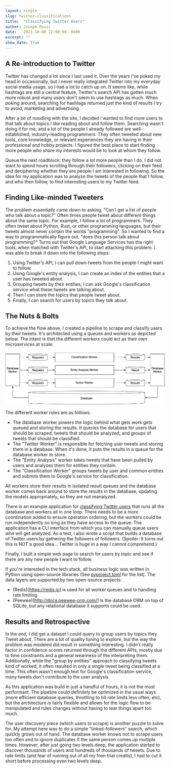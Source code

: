 ```yaml
---
layout: single
slug: twitter-classifications
title:  "Classifying Twitter Users"
author: Joseph Rossi
date:   2021-10-08 12:00:00 -0400
excerpt: ""
show_date: True
---
```


## A Re-introduction to Twitter

Twitter has changed a lot since I last used it. Over the years I've poked my head in occasionally, but I never really integrated Twitter into my everyday social media usage, so I had a lot to catch up on. It seems like, while hashtags are still a central feature, Twitter's search API has gotten much more robust and many users don't seem to use hashtags as much. When poking around, searching for hashtags returned just the kind of results I try to avoid, marketing and advertising.

After a bit of noodling with the site, I decided I wanted to find more users to that talk about topics I like reading about and follow them. Searching wasn't doing it for me, and a lot of the people I already followed are well-established, industry-leading programmers. They often tweeted about new tools, core knowledge, or relevant experiences they are having in their professional and hobby projects. I figured the best place to start finding more people who share my interests would be to look at whom they follow.

Queue the next roadblock: they follow a lot more people than I do. I did not want to spend hours scrolling through their followers, clicking on their feed and deciphering whether they are people I am interested in following. So the idea for my application was to analyze the tweets of the people that I follow, and who then follow, to find interesting users to my Twitter feed.

## Finding Like-minded Tweeters

The problem essentially came down to asking, "Can I get a list of people who talk about a topic?" Often times people tweet about different things about the same topic. For example, I follow a lot of programmers. They often tweet about Python, Rust, or other programming languages, but their tweets almost never contain the words "programming". So I wanted to find a way to programmatically figure out, "does this person talk about programming?" Turns out that Google Language Services has the right tools, when matched with Twitter's API, to start attacking this problem. I was able to break it down into the following steps:

1. Using Twitter's API, I can pull down tweets from the people I might want to follow.
2. Using Google's entity analysis, I can create an index of the entities that a user has tweeted about.
3. Grouping tweets by their entities, I can ask Google's classification service what these tweets are talking about.
4. Then I can store the topics that people tweet about.
5. Finally, I can search for users by topics they talk about.

## The Nuts & Bolts

To achieve the flow above, I created a pipeline to scrape and classify users by their tweets. It's architected using a queues and workers as depicted below. The intent is that the different workers could act as their own microservices at scale:

![Classification Pipeline Diagram](/assets/images/Project2_ClassificationPipeline.png)

The different worker roles are as follows:

* The database worker powers the logic behind what gets work gets queued and storing the results. It queries the database for users that should be scraped, tweets that should be analyzed, and groups of tweets that should be classified.
* The "Twitter Worker" is responsible for fetching user tweets and storing them in a database. When it's done, it puts the results in a queue for the database worker to store.
* The "Entity Analysis" worker takes tweets that have been pulled by users and analyzes them for entities they contain.
* The "Classification Worker" groups tweets by user and common entities and submits them to Google's service for classification.

All workers store their results in isolated result queues and the database worker comes back around to store the results in the database, updating the models appropriately, so they are not reanalyzed.

There is an example application for [classifying Twitter users](https://github.com/musicist288/EC601-IoT-Security/blob/dev/_code/Project-2/applications/classify_user_tweets.py) that runs all the database and workers all in one loop. There needs to be a more coordination added to ensure operation ordering, but the workers could be run independently so long as they have access to the queue. The application has a CLI interface from which you can manually queue users who will get analyzed. As a test, I also wrote a script that builds a database of Twitter users by gathering the followers of followers. (Spoiler: It turns out this is NOT a good idea... Twitter is huge in a way I cannot comprehend.)

Finally, I built a simple web page to search for users by topic and see if there are any new people I want to follow.

If you're interested in the tech stack, all business logic was written in Python using open-source libraries (See [pyproject.toml](https://github.com/musicist288/EC601-IoT-Security/blob/dev/_code/Project-2/pyproject.toml) for the list). The data layers are supported by two open-source projects:

- (Redis)[https://redis.io] is used for all worker queues and to handling rate limiting
- (Peewee)[http://docs.peewee-orm.com/] is the database ORM on top of SQLite, but any relational database it supports could be used.

## Results and Retrospective

In the end, I did get a dataset I could query to group users by topics they Tweet about. There are a lot of quality tuning to explore, but the way the problem was modeled did result in something interesting. I didn't really factor in confidence scores returned through the different APIs, mostly due to time constraints and a general weariness of the interpreting them. Additionally, while the "group by entities" approach to classifying tweets kind of worked, it often resulted in only a single tweet being classified at a time. This often wasn't enough text for Google's classification service, many tweets don't contribute to the user analysis.

As this application was build in just a handful of hours, it is not the most performant. The pipeline could definitely be optimized in the usual ways (more efficient database queries, throttling to hit rate limits less often, etc), but the architecture is fairly flexible and allows for the logic flow to be manipulated and rules changes without having to tear things apart too much.

The user discovery piece (which users to scrape) is another puzzle to solve for. My attempt here was to do a simple "linked-followers" search, which quickly grows out of hand. The database worker knows not to scrape users too often and to ignore duplicates if the same person comes up multiple times. However, after just going two levels deep, the application started to discover thousands of users and hundreds of thousands of tweets. Due to rate limits (and fear of running out of all my free-trial credits), I had to cut it short before processing even two levels deep.
